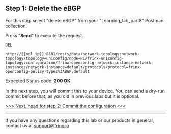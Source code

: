 ## Step 1: Delete the eBGP

For this step select "delete eBGP" from your "Learning_lab_part8" Postman collection.

Press "**Send**" to execute the request.

```
DEL

http://{{odl_ip}}:8181/rests/data/network-topology:network-topology/topology=uniconfig/node=R1/frinx-uniconfig-topology:configuration/frinx-openconfig-network-instance:network-instances/network-instance=default/protocols/protocol=frinx-openconfig-policy-types%3ABGP,default
```

Expected Status code: **200 OK**

In the next step, you will commit this to your device. You can send a dry-run commit before that, as you did in previous labs but it is optional.

[>>> Next, head for step 2: Commit the configuration <<<](5.md)

---
If you have any questions regarding this lab or our products in general, contact us at [support@frinx.io](mailto:support@frinx.io)